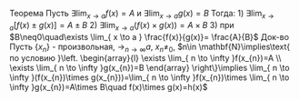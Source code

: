 Теорема
	Пусть $\exists \lim_{ x \to a }f(x)=A\text{ и }\exists \lim_{ x \to a }g(x)=B$
	Тогда:
		1) $\exists \lim_{ x \to a }[f(x)\pm g(x)]=A\pm B$
		2) $\exists \lim_{ x \to a }(f(x)\times g(x))=A\times B$
		3) при $B\neq0\quad\exists \lim_{ x \to a } \frac{f(x)}{g(x)}= \frac{A}{B}$
Док-во
	Пусть $\{ x_{n} \}$ - произвольная, $\to_{n\to \infty} a$, $x_{n}\neq_{0}$, $n\in \mathbf{N}\implies\text{ по условию }\left. \begin{array}{l} \exists \lim_{ n \to \infty }f(x_{n})=A \\ \exists \lim_{ n \to \infty }g(x_{n})=B \end{array} \right\}\implies \lim_{ n \to \infty }(f(x_{n})\times g(x_{n}))=\lim_{ n \to \infty }f(x_{n})\times \lim_{ n \to \infty }g(x_{n})=A\times B\quad f(x)\times g(x)=h(x)$
	
